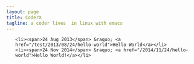 ```yaml
---
layout: page
title: CoderX
tagline: a coder lives  in linux with emacs
---
```


<ul class="posts">

    <li><span>24 Aug 2013</span> &raquo; <a href="/test/2013/08/24/hello-world">Hello World</a></li>
    <li><span>24 Nov 2014</span> &raquo; <a href="/2014/11/24/hello-world">Hello World!</a></li>

</ul>